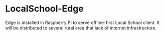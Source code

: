 # LocalSchool-Edge
Edge is installed in Raspberry Pi to serve offline-first Local School client. It will be distributed to several rural area that lack of internet infrastructure.
